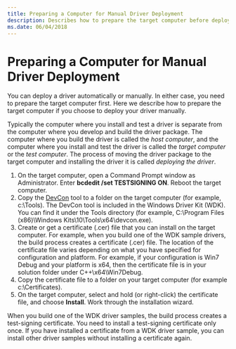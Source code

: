 ```yaml
---
title: Preparing a Computer for Manual Driver Deployment
description: Describes how to prepare the target computer before deploying a driver manually.
ms.date: 06/04/2018
---
```


# Preparing a Computer for Manual Driver Deployment

You can deploy a driver automatically or manually. In either case, you need to prepare the target computer first. Here we describe how to prepare the target computer if you choose to deploy your driver manually.

Typically the computer where you install and test a driver is separate from the computer where you develop and build the driver package. The computer where you build the driver is called the *host computer*, and the computer where you install and test the driver is called the *target computer* or the *test computer*. The process of moving the driver package to the target computer and installing the driver it is called *deploying the driver*.

1.  On the target computer, open a Command Prompt window as Administrator. Enter **bcdedit /set TESTSIGNING ON**. Reboot the target computer.
2.  Copy the [DevCon](../devtest/devcon.md) tool to a folder on the target computer (for example, c:\\Tools). The DevCon tool is included in the Windows Driver Kit (WDK). You can find it under the Tools directory (for example, C:\\Program Files (x86)\\Windows Kits\\10\\Tools\\x64\\devcon.exe).
3.  Create or get a certificate (.cer) file that you can install on the target computer. For example, when you build one of the WDK sample drivers, the build process creates a certificate (.cer) file. The location of the certificate file varies depending on what you have specified for configuration and platform. For example, if your configuration is Win7 Debug and your platform is x64, then the certificate file is in your solution folder under C++\\x64\\Win7Debug.
4.  Copy the certificate file to a folder on your target computer (for example c:\\Certificates).
5.  On the target computer, select and hold (or right-click) the certificate file, and choose **Install**. Work through the installation wizard.

When you build one of the WDK driver samples, the build process creates a test-signing certificate. You need to install a test-signing certificate only once. If you have installed a certificate from a WDK driver sample, you can install other driver samples without installing a certificate again.

